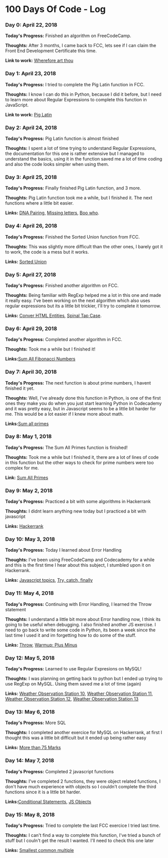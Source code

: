 <!--- Template
### Day 3: April 24, 2018
**Today's Progress:**
**Thoughts:**
**Links:**
--> 

# 100 Days Of Code - Log

### Day 0: April 22, 2018

**Today's Progress:** Finished an algorithm on FreeCodeCamp.

**Thoughts:** After 3 months, I came back to FCC, lets see if I can claim the Front End Development Certificate this time.

**Link to work:** [Wherefore art thou](https://www.freecodecamp.org/challenges/wherefore-art-thou)


### Day 1: April 23, 2018

**Today's Progress:** I tried to complete the Pig Latin function in FCC.

**Thoughts:** I know I can do this in Python, because I did it before, but I need to learn more about Regular Expressions to complete this function in JavaScript.

**Link to work:** [Pig Latin](https://www.freecodecamp.org/challenges/wherefore-art-thou)


### Day 2: April 24, 2018

**Today's Progress:** Pig Latin function is almost finished

**Thoughts:** I spent a lot of time trying to understand Regular Expressions, the documentation for this one is rather extensive but I managed to understand the basics, using it in the function saved me a lot of time coding and also the code looks simpler when using them.


### Day 3: April 25, 2018

**Today's Progress:** Finally finished Pig Latin function, and 3 more.

**Thoughts:** Pig Latin function took me a while, but I finished it. The next functions where a little bit easier.

**Links:** [DNA Pairing](https://www.freecodecamp.org/challenges/dna-pairing), [Missing letters](https://www.freecodecamp.org/challenges/missing-letters), [Boo who](https://www.freecodecamp.org/challenges/boo-who).


### Day 4: April 26, 2018

**Today's Progress:** Finished the Sorted Union function from FCC.

**Thoughts:** This was slightly more difficult than the other ones, I barely got it to work, the code is a mess but it works.

**Links:** [Sorted Union](https://www.freecodecamp.org/challenges/sorted-union)

### Day 5: April 27, 2018
**Today's Progress:** Finished another algorithm on FCC.

**Thoughts:** Being familiar with RegExp helped me a lot in this one and made it really easy. I've been working on the next algorithm which also uses regular expressions but its a little bit trickier, I'll try to complete it tomorrow.

**Links:** [Conver HTML Entities](https://www.freecodecamp.org/challenges/convert-html-entities), [Spinal Tap Case](https://www.freecodecamp.org/challenges/spinal-tap-case).

### Day 6: April 29, 2018
**Today's Progress:** Completed another algorithm in FCC.

**Thoughts:** Took me a while but I finished it!

**Links:**[Sum All Fibonacci Numbers](https://www.freecodecamp.org/challenges/sum-all-odd-fibonacci-numbers)


### Day 7: April 30, 2018
**Today's Progress:** The next function is about prime numbers, I havent finished it yet.

**Thoughts:** Well, I've already done this function in Python, is one of the first ones they make you do when you just start learning Python in Codecademy and it was pretty easy, but in Javascript seems to be a little bit harder for me. This would be a lot easier if I knew more about math.

**Links:**[Sum all primes](https://www.freecodecamp.org/challenges/sum-all-primes)


### Day 8: May 1, 2018
**Today's Progress:** The Sum All Primes function is finished!

**Thoughts:** Took me a while but I finished it, there are a lot of lines of code in this function but the other ways to check for prime numbers were too complex for me.

**Link:** [Sum All Primes](https://www.freecodecamp.org/challenges/sum-all-primes)


### Day 9: May 2, 2018

**Today's Progress:** Practiced a bit with some algorithms in Hackerrank

**Thoughts:** I didnt learn anything new today but I practiced a bit with javascript

**Links:** [Hackerrank](https://www.hackerrank.com/domains/tutorials/10-days-of-javascript)


### Day 10: May 3, 2018
**Today's Progress:** Today I learned about Error Handling

**Thoughts:** I've been using FreeCodeCamp and Codecademy for a while and this is the first time I hear about this subject, I stumbled upon it on Hackerrank.

**Links:** [Javascript topics](https://www.hackerrank.com/challenges/js10-try-catch-and-finally/topics), [Try, catch, finally](https://www.hackerrank.com/challenges/js10-try-catch-and-finally/problem)


### Day 11: May 4, 2018
**Today's Progress:** Continuing with Error Handling, I learned the Throw statement

**Thoughts:** I understand a little bit more about Error handling now, I think its going to be useful when debugging. I also finished another JS exercise. I need to go back to write some code in Python, its been a week since the last time I used it and im forgetting how to do some of the stuff.

**Links:** [Throw](https://www.hackerrank.com/challenges/js10-throw), [Warmup: Plus Minus](https://www.hackerrank.com/challenges/plus-minus)


### Day 12: May 5, 2018
**Today's Progress:** Learned to use Regular Expresions on MySQL!

**Thoughts:** I was planning on getting back to python but I ended up trying to use RegExp on MySQL. Using them saved me a lot of time (again)

**Links:** [Weather Observation Station 10](https://www.hackerrank.com/challenges/weather-observation-station-10/problem), [Weather Observation Station 11](https://www.hackerrank.com/challenges/weather-observation-station-11/problem), [Weather Observation Station 12](https://www.hackerrank.com/challenges/weather-observation-station-12/problem), [Weather Observation Station 13](https://www.hackerrank.com/challenges/weather-observation-station-13/problem)


### Day 13: May 6, 2018

**Today's Progress:** More SQL

**Thoughts:** I completed another exercice for MySQL on Hackerrank, at first I thought this was a little bit difficult but it ended up being rather easy

**Links:** [More than 75 Marks](https://www.hackerrank.com/challenges/more-than-75-marks/problem)


### Day 14: May 7, 2018

**Today's Progress:** Completed 2 javascript functions

**Thoughts:** I've completed 2 functions, they were object related functions, I don't have much experience with objects so I couldn't complete the third functions since it is a little bit harder. 

**Links:**[Conditional Statements](https://www.hackerrank.com/challenges/30-conditional-statements), [JS Objects](https://www.hackerrank.com/challenges/js10-objects)


### Day 15: May 8, 2018

**Today's Progress:** Tried to complete the last FCC exercice I tried last time.

**Thoughts:** I can't find a way to complete this function, I've tried a bunch of stuff but I couln't get the result I wanted. I'll need to check this one later

**Links:** [Smallest common multiple](https://www.freecodecamp.org/challenges/smallest-common-multiple)
